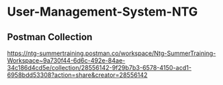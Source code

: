 # User-Management-System-NTG

## Postman Collection 

https://ntg-summertraining.postman.co/workspace/Ntg-SummerTraining-Workspace~9a730f44-6d6c-492e-84ae-34c186d4cd5e/collection/28556142-9f29b7b3-6578-4150-acd1-6958bdd53308?action=share&creator=28556142